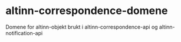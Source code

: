 # altinn-correspondence-domene
Domene for altinn-objekt brukt i altinn-correspondence-api og altinn-notification-api
